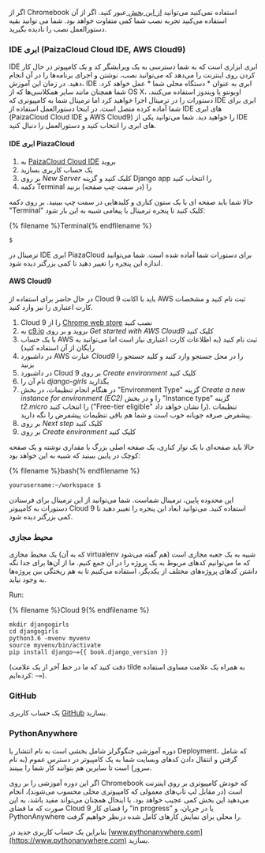 اگر از Chromebook استفاده نمی‌کنید می‌توانید [از این بخش ](http://tutorial.djangogirls.org/en/installation/#install-python) عبور کنید. اگر از آن استفاده می‌کنید تجربه نصب شما کمی متفاوت خواهد بود. شما می توانید بقیه دستورالعمل نصب را نادیده بگیرید.

### IDE ابری (PaizaCloud Cloud IDE, AWS Cloud9)

IDE ابری ابزاری است که به شما دسترسی به یک ویرایشگر کد و یک کامپیوتر در حال کار کردن روی اینترنت را می‌دهد که می‌توانید نصب، نوشتن و اجرای برنامه‌ها را در آن انجام دهید. در زمان این آموزش، IDE ابری به عنوان * دستگاه محلی شما * عمل خواهد کرد. شما همچنان مانند سایر همکلاسی‌ها که از OS X، اوبونتو یا ویندوز استفاده می‌کنند، دستورات را در ترمینال اجرا خواهید کرد اما ترمینال شما به کامپیوتری که IDE ابری برای شما آماده کرده متصل است. در اینحا دستورالعمل استفاده از IDE های ابری (PaizaCloud Cloud IDE و AWS Cloud9) را خواهید دید. شما می‌توانید یکی از IDE های ابری را انتخاب کنید و دستورالعمل را دنبال کنید.

#### IDE ابری PiazaCloud

1. به [PaizaCloud Cloud IDE](https://paiza.cloud/) بروید
2. یک حساب کاربری بسازید
3. بر روی *New Server* کلیک کنید و گزینه Django app را انتخاب کنید
4. دکمه Terminal را (در سمت چپ صفحه) بزنید

حالا شما باید صفحه ای با یک ستون کناری و کلیدهایی در سمت چپ ببینید. بر روی دکمه "Terminal" کلیک کنید تا پنجره ترمینال با پیغامی شبیه به این باز شود:

{% filename %}Terminal{% endfilename %}

    $
    

ترمینال در IDE ابری PiazaCloud برای دستورات شما آماده شده است. شما می‌توانید اندازه این پنجره را تغییر دهید تا کمی بزرگتر دیده شود.

#### AWS Cloud9

در حال حاضر برای استفاده از Cloud 9 باید با اکانت AWS ثبت نام کنید و مشخصات کارت اعتباری را نیز وارد کنید.

1. Cloud 9 را از [Chrome web store](https://chrome.google.com/webstore/detail/cloud9/nbdmccoknlfggadpfkmcpnamfnbkmkcp) نصب کنید
2. به [c9.io](https://c9.io) بروید و بر روی *Get started with AWS Cloud9* کلیک کنید
3. با یک حساب AWS ثبت نام کنید (به اطلاعات کارت اعتباری نیاز است اما می‌توانید به رایگان از آن استفاده کنید)
4. در داشبورد AWS عبارت *Cloud9* را در محل جستجو وارد کنید و کلید جستجو را بزنید
5. در داشبورد Cloud 9 بر روی *Create environment* کلیک کنید
6. نام آن را *django-girls* بگذارید
7. در هنگام انجام تنظیمات، در بخش "Environment Type" گزینه *Create a new instance for environment (EC2)* را و در بخش "Instance type" گزینه *t2.micro* را انتخاب کنید ("Free-tier eligible" را نشان خواهد داد). تنظیمات پیشفرض صرفه جویانه خوب است و شما هم باقی تنظیمات پیشفرض را نگه دارید.
8. بر روی *Next step* کلیک کنید
9. بر روی *Create environment* کلیک کنید

حالا باید صفحه‌ای با یک نوار کناری، یک صفحه اصلی بزرگ با مقداری نوشته و یک صفحه کوچک در پایین ببینید که شبیه به این خواهد بود:

{% filename %}bash{% endfilename %}

    yourusername:~/workspace $
    

این محدوده پایین، ترمینال شماست. شما می‌توانید از این ترمینال برای فرستادن دستورات به کامپیوتر Cloud 9 استفاده کنید. می‌توانید ابعاد این پنجره را تغییر دهید تا کمی بزرگتر دیده شود.

### محیط مجازی

یک محیط مجازی (که به آن virtualenv هم گفته می‌شود) شبیه به یک جعبه مجازی است که ما می‌توانیم کدهای مربوط به یک پروژه را در آن جمع کنیم. ما از آن‌ها برای جدا نگه داشتن کدهای پروژه‌های مختلف از یکدیگر، استفاده می‌کنیم تا به هم ریختگی بین پروژه‌ها به وجود نیاید.

Run:

{% filename %}Cloud 9{% endfilename %}

    mkdir djangogirls
    cd djangogirls
    python3.6 -mvenv myvenv
    source myvenv/bin/activate
    pip install django~={{ book.django_version }}
    

(دقت کنید که ما در خط آخر از یک علامت tilde به همراه یک علامت مساوی استفاده کرده‌ایم: `~=`).

### GitHub

یک حساب کاربری [GitHub](https://github.com) بسازید.

### PythonAnywhere

دوره آموزشی جنگوگرلز شامل بخشی است به نام انتشار یا Deployment، که شامل گرفتن و انتقال دادن کدهای وبسایت شما به یک کامپیوتر در دسترس عموم (به نام سرور) است تا سایرین هم بتوانند کار شما را ببینند.

اگر این دوره آموزشی را بر روی Chromebook که خودش کامپیوتری بر روی اینترنت است (در مقابل لپ تاپ‌های معمولی که کامپیوتری محلی محسوب می‌شوند)، انجام می‌دهید این بخش کمی عجیب خواهد بود. با اینحال همچنان می‌تواند مفید باشد، به این صورت که ما فضای Cloud 9 را فضای کار "in progress" یا در جریان، و PythonAnywhere را محلی برای نمایش کارهای کامل شده درنظر خواهیم گرفت.

بنابراین یک حساب کاربری جدید در [www.pythonanywhere.com](https://www.pythonanywhere.com) بسازید.